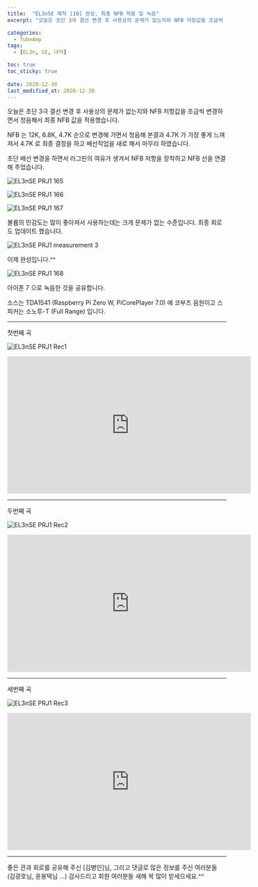 ```yaml
---
title:  "EL3nSE 제작 [10] 완성, 최종 NFB 적용 및 녹음"
excerpt: "오늘은 초단 3극 결선 변경 후 사용상의 문제가 없는지와 NFB 저항값을 조금씩 변경하면서 청음해서 최종 NFB 값을 적용했습니다."

categories:
  - TubeAmp
tags:
  - [EL3n, SE, 대작]

toc: true
toc_sticky: true
 
date: 2020-12-30
last_modified_at: 2020-12-30
---
```

오늘은 초단 3극 결선 변경 후 사용상의 문제가 없는지와 NFB 저항값을 조금씩 변경하면서 청음해서 최종 NFB 값을 적용했습니다.

NFB 는 12K, 6.8K, 4.7K 순으로 변경해 가면서 청음해 본결과 4.7K 가 가장 좋게 느껴져서 4.7K 로 최종 결정을 하고 배선작업을 새로 해서 마무리 하였습니다.

초단 배선 변경을 하면서 러그핀의 여유가 생겨서 NFB 저항을 장착하고 NFB 선을 연결해 주었습니다.

![EL3nSE PRJ1 165](/assets/images/EL3nSE_PRJ1_165.jpg)

![EL3nSE PRJ1 166](/assets/images/EL3nSE_PRJ1_166.jpg)

![EL3nSE PRJ1 167](/assets/images/EL3nSE_PRJ1_167.jpg)

볼륨의 민감도는 많이 좋아져서 사용하는데는 크게 문제가 없는 수준입니다. 
최종 회로도 업데이트 했습니다.

![EL3nSE PRJ1 measurement 3](/assets/images/EF86-EL3N-BlackBird_measurement_3.png)

이제 완성입니다.^^

![EL3nSE PRJ1 168](/assets/images/EL3nSE_PRJ1_168.jpg)

아이폰 7 으로 녹음한 것을 공유합니다.

소스는 TDA1541 (Raspberry Pi Zero W, PiCorePlayer 7.0) 에 코부즈 음원이고
스피커는 소노루-T (Full Range) 입니다.

---
첫번째 곡

![EL3nSE PRJ1 Rec1](/assets/images/EL3nSE_PRJ1_REC_1.png)

<iframe width="560" height="315" src="https://www.youtube.com/embed/pNgtjYAtl_Y" frameborder="0" allowfullscreen></iframe>

---
두번째 곡

![EL3nSE PRJ1 Rec2](/assets/images/EL3nSE_PRJ1_REC_2.png)

<iframe width="560" height="315" src="https://www.youtube.com/embed/gh6mgeI6shI" frameborder="0" allowfullscreen></iframe>

---
세번째 곡

![EL3nSE PRJ1 Rec3](/assets/images/EL3nSE_PRJ1_REC_3.png)

<iframe width="560" height="315" src="https://www.youtube.com/embed/4eGFB1FB-DI" frameborder="0" allowfullscreen></iframe>

---
좋은 관과 회로를 공유해 주신 [김병인]님, 그리고 댓글로 많은 정보를 주신 여러분들 (김광호님, 윤용택님 ...) 감사드리고 회원 여러분들 새해 복 많이 받세으세요.^^
